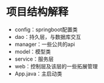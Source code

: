# 项目结构解释
* config：springboot配置类
* dao：持久层，与数据库交互
* manager：一些公共的api
* model：模型类
* service：服务层
* web：控制层及该层的一些拓展管理
* App.java：主启动类